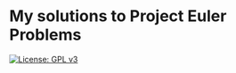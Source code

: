 # My solutions to Project Euler Problems
[![License: GPL v3](https://img.shields.io/badge/License-GPLv3-blue.svg)](https://www.gnu.org/licenses/gpl-3.0)
